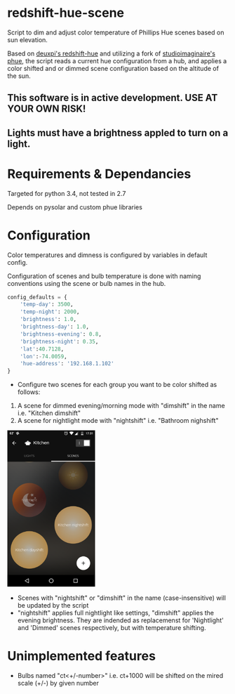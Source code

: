 # redshift-hue-scene
Script to dim and adjust color temperature of Phillips Hue scenes based on sun elevation.

Based on [deuxpi's redshift-hue](https://github.com/deuxpi/redshift-hue) and 
utilizing a fork of [studioimaginaire's phue](https://github.com/studioimaginaire/phue), 
the script reads a current hue configuration from a hub, and applies a color shifted and or 
dimmed scene configuration based on the altitude of the sun.

## This software is in active development. USE AT YOUR OWN RISK! 

## Lights must have a brightness appled to turn on a light.

# Requirements & Dependancies

Targeted for python 3.4, not tested in 2.7

Depends on pysolar and custom phue libraries

# Configuration

Color temperatures and dimness is configured by variables in default config.

Configuration of scenes and bulb temperature is done with
naming conventions using the scene or bulb names in the hub.

```python
config_defaults = {
    'temp-day': 3500,
    'temp-night': 2000,
    'brightness': 1.0,
    'brightness-day': 1.0,
    'brightness-evening': 0.8,
    'brightness-night': 0.35,
    'lat':40.7128,
    'lon':-74.0059,
    'hue-address': '192.168.1.102'
}
```

- Configure two scenes for each group you want to be color shifted as follows:

1. A scene for dimmed evening/morning mode with "dimshift" in the name i.e. "Kitchen dimshift"
2. A scene for nightlight mode with "nightshift" i.e. "Bathroom nighshift"

 
<img src="https://github.com/ab10460ef3/redshift-hue-scene/blob/master/doc/scene_creation.png?raw=true" width="200">


- Scenes with "nightshift" or "dimshift" in the name (case-insensitive) will be updated by the script
- "nightshift" applies full nightlight like settings, "dimshift" applies the evening brightness.
 They are indended as replacemenst for 'Nightlight' and 'Dimmed' scenes respectively, but with temperature shifting.

# Unimplemented features 

- Bulbs named "ct<+/-number>" i.e. ct+1000 will be shifted on the mired scale (+/-) by given number
